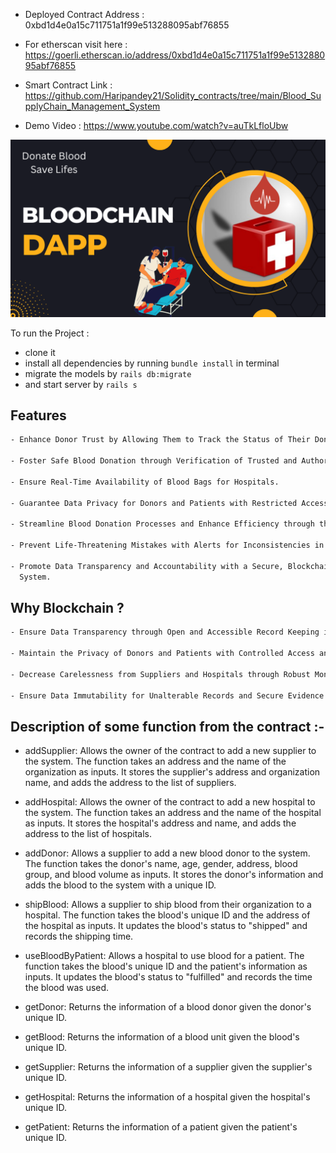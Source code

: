 
- Deployed Contract Address : 0xbd1d4e0a15c711751a1f99e513288095abf76855 
- For etherscan visit here : https://goerli.etherscan.io/address/0xbd1d4e0a15c711751a1f99e513288095abf76855 
- Smart Contract Link : https://github.com/Haripandey21/Solidity_contracts/tree/main/Blood_SupplyChain_Management_System

- Demo Video : https://www.youtube.com/watch?v=auTkLfloUbw


<p align="center">
  <a href="https://www.youtube.com/watch?v=auTkLfloUbw">
    <img src="https://github.com/Haripandey21/Solidity_contracts/blob/main/Blood_SupplyChain_Management_System/images/1675228045504.png" alt="YouTube Video">
  </a>
</p>

To run the Project : 
- clone it 
- install all dependencies by running `bundle install` in terminal 
- migrate the models by `rails db:migrate`
- and start server by `rails s`


## Features 
```bash 
- Enhance Donor Trust by Allowing Them to Track the Status of Their Donated Blood.

- Foster Safe Blood Donation through Verification of Trusted and Authorized Suppliers.

- Ensure Real-Time Availability of Blood Bags for Hospitals.

- Guarantee Data Privacy for Donors and Patients with Restricted Access for Admin Only.

- Streamline Blood Donation Processes and Enhance Efficiency through this System.

- Prevent Life-Threatening Mistakes with Alerts for Inconsistencies in Blood Group Matches.

- Promote Data Transparency and Accountability with a Secure, Blockchain-Based Record Keeping 
  System.
```

## Why Blockchain ? 
```bash
- Ensure Data Transparency through Open and Accessible Record Keeping in Blockchain 

- Maintain the Privacy of Donors and Patients with Controlled Access and Confidentiality Measures.

- Decrease Carelessness from Suppliers and Hospitals through Robust Monitoring and Verification.

- Ensure Data Immutability for Unalterable Records and Secure Evidence of Blood Donation Claims.
```


## Description of some function from the contract :-

- addSupplier: Allows the owner of the contract to add a new supplier to the system. The function takes an address and the name of the organization as inputs. It stores the supplier's address and organization name, and adds the address to the list of suppliers.

- addHospital: Allows the owner of the contract to add a new hospital to the system. The function takes an address and the name of the hospital as inputs. It stores the hospital's address and name, and adds the address to the list of hospitals.

- addDonor: Allows a supplier to add a new blood donor to the system. The function takes the donor's name, age, gender, address, blood group, and blood volume as inputs. It stores the donor's information and adds the blood to the system with a unique ID.

- shipBlood: Allows a supplier to ship blood from their organization to a hospital. The function takes the blood's unique ID and the address of the hospital as inputs. It updates the blood's status to "shipped" and records the shipping time.

- useBloodByPatient: Allows a hospital to use blood for a patient. The function takes the blood's unique ID and the patient's    information as inputs. It updates the blood's status to "fulfilled" and records the time the blood was used.

- getDonor: Returns the information of a blood donor given the donor's unique ID.

- getBlood: Returns the information of a blood unit given the blood's unique ID.

- getSupplier: Returns the information of a supplier given the supplier's unique ID.

- getHospital: Returns the information of a hospital given the hospital's unique ID.

- getPatient: Returns the information of a patient given the patient's unique ID.


